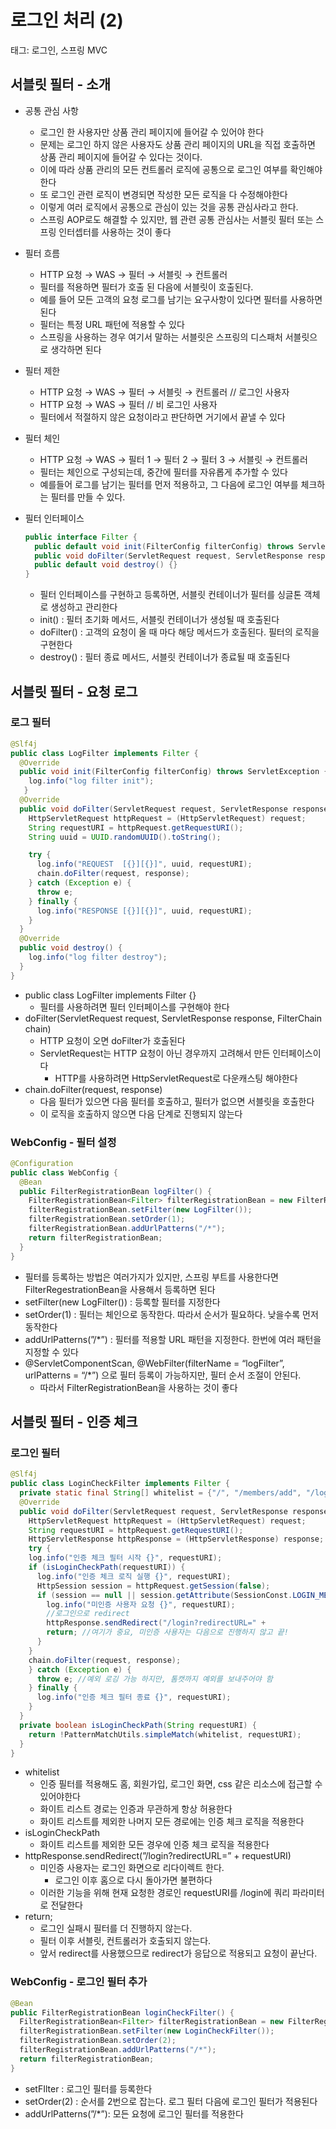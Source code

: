 # 로그인 처리 (2)

태그: 로그인, 스프링 MVC

## 서블릿 필터 - 소개

- 공통 관심 사항
    - 로그인 한 사용자만 상품 관리 페이지에 들어갈 수 있어야 한다
    - 문제는 로그인 하지 않은 사용자도 상품 관리 페이지의 URL을 직접 호출하면 상품 관리 페이지에 들어갈 수 있다는 것이다.
    - 이에 따라 상품 관리의 모든 컨트롤러 로직에 공통으로 로그인 여부를 확인해야한다
    - 또 로그인 관련 로직이 변경되면 작성한 모든 로직을 다 수정해야한다
    - 이렇게 여러 로직에서 공통으로 관심이 있는 것을 공통 관심사라고 한다.
    - 스프링 AOP로도 해결할 수 있지만, 웹 관련 공통 관심사는 서블릿 필터 또는 스프링 인터셉터를 사용하는 것이 좋다
- 필터 흐름
    - HTTP 요청 → WAS → 필터 → 서블릿 → 컨트롤러
    - 필터를 적용하면 필터가 호출 된 다음에 서블릿이 호출된다.
    - 예를 들어 모든 고객의 요청 로그를 남기는 요구사항이 있다면 필터를 사용하면 된다
    - 필터는 특정 URL 패턴에 적용할 수 있다
    - 스프링을 사용하는 경우 여기서 말하는 서블릿은 스프링의 디스패처 서블릿으로 생각하면 된다
- 필터 제한
    - HTTP 요청 → WAS → 필터 → 서블릿 → 컨트롤러 // 로그인 사용자
    - HTTP 요청 → WAS → 필터 // 비 로그인 사용자
    - 필터에서 적절하지 않은 요청이라고 판단하면 거기에서 끝낼 수 있다
- 필터 체인
    - HTTP 요청 → WAS → 필터 1 → 필터 2 → 필터 3 → 서블릿 →  컨트롤러
    - 필터는 체인으로 구성되는데, 중간에 필터를 자유롭게 추가할 수 있다
    - 예를들어 로그를 남기는 필터를 먼저 적용하고, 그 다음에 로그인 여부를 체크하는 필터를 만들 수 있다.
- 필터 인터페이스
    
    ```java
    public interface Filter {
      public default void init(FilterConfig filterConfig) throws ServletException{}
      public void doFilter(ServletRequest request, ServletResponse response, FilterChain chain) throws IOException, ServletException;
      public default void destroy() {}
    }
    ```
    
    - 필터 인터페이스를 구현하고 등록하면, 서블릿 컨테이너가 필터를 싱글톤 객체로 생성하고 관리한다
    - init() : 필터 초기화 메서드, 서블릿 컨테이너가 생성될 때 호출된다
    - doFilter() : 고객의 요청이 올 때 마다 해당 메서드가 호출된다. 필터의 로직을 구현한다
    - destroy() : 필터 종료 메서드, 서블릿 컨테이너가 종료될 때 호출된다

## 서블릿 필터 - 요청 로그

### 로그 필터

```java
@Slf4j
public class LogFilter implements Filter {
  @Override
  public void init(FilterConfig filterConfig) throws ServletException {
    log.info("log filter init");
   }
  @Override
  public void doFilter(ServletRequest request, ServletResponse response, FilterChain chain) throws IOException, ServletException {
    HttpServletRequest httpRequest = (HttpServletRequest) request;
    String requestURI = httpRequest.getRequestURI();
    String uuid = UUID.randomUUID().toString();

    try {
      log.info("REQUEST  [{}][{}]", uuid, requestURI);
      chain.doFilter(request, response);
    } catch (Exception e) {
      throw e;
    } finally {
      log.info("RESPONSE [{}][{}]", uuid, requestURI);
    } 
  }
  @Override
  public void destroy() {
    log.info("log filter destroy");
  }
}
```

- public class LogFilter implements Filter {}
    - 필터를 사용하려면 필터 인터페이스를 구현해야 한다
- doFilter(ServletRequest request, ServletResponse response, FilterChain chain)
    - HTTP 요청이 오면 doFilter가 호출된다
    - ServletRequest는 HTTP 요청이 아닌 경우까지 고려해서 만든 인터페이스이다
        - HTTP를 사용하려면 HttpServletRequest로 다운캐스팅 해야한다
- chain.doFilter(request, response)
    - 다음 필터가 있으면 다음 필터를 호출하고, 필터가 없으면 서블릿을 호출한다
    - 이 로직을 호출하지 않으면 다음 단계로 진행되지 않는다

### WebConfig - 필터 설정

```java
@Configuration
public class WebConfig {
  @Bean
  public FilterRegistrationBean logFilter() {
    FilterRegistrationBean<Filter> filterRegistrationBean = new FilterRegistrationBean<>();
    filterRegistrationBean.setFilter(new LogFilter());
    filterRegistrationBean.setOrder(1);
    filterRegistrationBean.addUrlPatterns("/*");
    return filterRegistrationBean;
  } 
}
```

- 필터를 등록하는 방법은 여러가지가 있지만, 스프링 부트를 사용한다면 FilterRegestrationBean을 사용해서 등록하면 된다
- setFilter(new LogFilter()) : 등록할 필터를 지정한다
- setOrder(1) : 필터는 체인으로 동작한다. 따라서 순서가 필요하다. 낮을수록 먼저 동작한다
- addUrlPatterns(”/*”) : 필터를 적용할 URL 패턴을 지정한다. 한번에 여러 패턴을 지정할 수 있다
- @ServletComponentScan, @WebFilter(filterName = “logFilter”, urlPatterns = “/*”) 으로 필터 등록이 가능하지만, 필터 순서 조절이 안된다.
    - 따라서 FilterRegistrationBean을 사용하는 것이 좋다

## 서블릿 필터 - 인증 체크

### 로그인 필터

```java
@Slf4j
public class LoginCheckFilter implements Filter {
  private static final String[] whitelist = {"/", "/members/add", "/login", "/logout","/css/*"};
  @Override
  public void doFilter(ServletRequest request, ServletResponse response, FilterChain chain) throws IOException, ServletException {
    HttpServletRequest httpRequest = (HttpServletRequest) request;
    String requestURI = httpRequest.getRequestURI();
    HttpServletResponse httpResponse = (HttpServletResponse) response;
    try {
    log.info("인증 체크 필터 시작 {}", requestURI); 
    if (isLoginCheckPath(requestURI)) {
      log.info("인증 체크 로직 실행 {}", requestURI); 
      HttpSession session = httpRequest.getSession(false); 
      if (session == null || session.getAttribute(SessionConst.LOGIN_MEMBER) == null) {
        log.info("미인증 사용자 요청 {}", requestURI);
        //로그인으로 redirect 
        httpResponse.sendRedirect("/login?redirectURL=" +
        return; //여기가 중요, 미인증 사용자는 다음으로 진행하지 않고 끝! 
      }
    }
    chain.doFilter(request, response);
    } catch (Exception e) {
      throw e; //예외 로깅 가능 하지만, 톰캣까지 예외를 보내주어야 함 
    } finally {
      log.info("인증 체크 필터 종료 {}", requestURI); 
    }
  }
  private boolean isLoginCheckPath(String requestURI) {
    return !PatternMatchUtils.simpleMatch(whitelist, requestURI);
  }
}
```

- whitelist
    - 인증 필터를 적용해도 홈, 회원가입, 로그인 화면, css 같은 리소스에 접근할 수 있어야한다
    - 화이트 리스트 경로는 인증과 무관하게 항상 허용한다
    - 화이트 리스트를 제외한 나머지 모든 경로에는 인증 체크 로직을 적용한다
- isLoginCheckPath
    - 화이트 리스트를 제외한 모든 경우에 인증 체크 로직을 적용한다
- httpResponse.sendRedirect(”/login?redirectURL=” + requestURI)
    - 미인증 사용자는 로그인 화면으로 리다이렉트 한다.
        - 로그인 이후 홈으로 다시 돌아가면 불편하다
    - 이러한 기능을 위해 현재 요청한 경로인 requestURI를 /login에 쿼리 파라미터로 전달한다
- return;
    - 로그인 실패시 필터를 더 진행하지 않는다.
    - 필터 이후 서블릿, 컨트롤러가 호출되지 않는다.
    - 앞서 redirect를 사용했으므로 redirect가 응답으로 적용되고 요청이 끝난다.

### WebConfig - 로그인 필터 추가

```java
@Bean
public FilterRegistrationBean loginCheckFilter() {
  FilterRegistrationBean<Filter> filterRegistrationBean = new FilterRegistrationBean<>();
  filterRegistrationBean.setFilter(new LoginCheckFilter());
  filterRegistrationBean.setOrder(2);
  filterRegistrationBean.addUrlPatterns("/*");
  return filterRegistrationBean;
}
```

- setFIlter : 로그인 필터를 등록한다
- setOrder(2) : 순서를 2번으로 잡는다. 로그 필터 다음에 로그인 필터가 적용된다
- addUrlPatterns(”/*”): 모든 요청에 로그인 필터를 적용한다